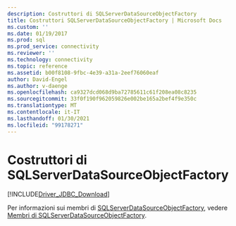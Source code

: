 ```yaml
---
description: Costruttori di SQLServerDataSourceObjectFactory
title: Costruttori SQLServerDataSourceObjectFactory | Microsoft Docs
ms.custom: ''
ms.date: 01/19/2017
ms.prod: sql
ms.prod_service: connectivity
ms.reviewer: ''
ms.technology: connectivity
ms.topic: reference
ms.assetid: b00f8108-9fbc-4e39-a31a-2eef76060eaf
author: David-Engel
ms.author: v-daenge
ms.openlocfilehash: ca9327dcd068d9ba72785611c61f208ea08c8235
ms.sourcegitcommit: 33f0f190f962059826e002be165a2bef4f9e350c
ms.translationtype: MT
ms.contentlocale: it-IT
ms.lasthandoff: 01/30/2021
ms.locfileid: "99178271"
---
```

# <a name="sqlserverdatasourceobjectfactory-constructors"></a>Costruttori di SQLServerDataSourceObjectFactory
[!INCLUDE[Driver_JDBC_Download](../../../includes/driver_jdbc_download.md)]

  Per informazioni sui membri di [SQLServerDataSourceObjectFactory](../../../connect/jdbc/reference/sqlserverdatasourceobjectfactory-class.md), vedere [Membri di SQLServerDataSourceObjectFactory](../../../connect/jdbc/reference/sqlserverdatasourceobjectfactory-members.md).  
  
  
